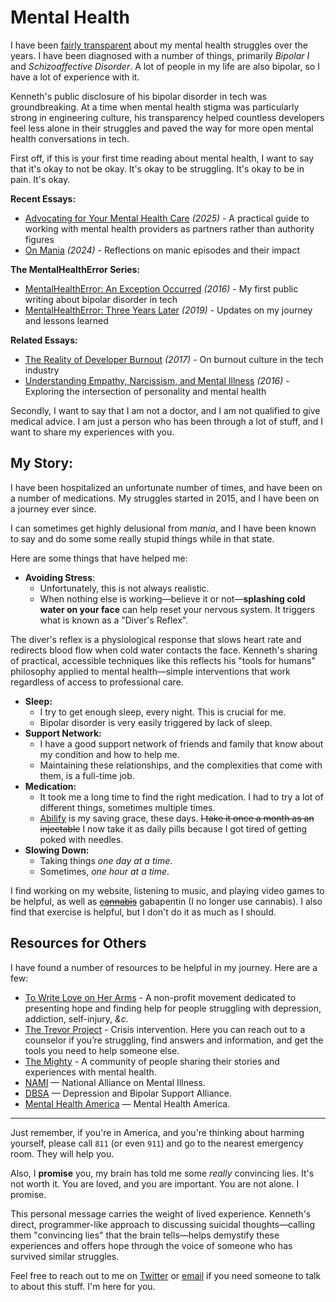 # Mental Health

I have been [fairly transparent](/essays/2016-01-mentalhealtherror_an_exception_occurred) about my mental health struggles over the years. I have been diagnosed with a number of things, primarily *Bipolar I* and *Schizoaffective Disorder*. A lot of people in my life are also bipolar, so I have a lot of experience with it.

<span class="sidenote">Kenneth's public disclosure of his bipolar disorder in tech was groundbreaking. At a time when mental health stigma was particularly strong in engineering culture, his transparency helped countless developers feel less alone in their struggles and paved the way for more open mental health conversations in tech.</span>

First off, if this is your first time reading about mental health, I want to say that it's okay to not be okay. It's okay to be struggling. It's okay to be in pain. It's okay.

**Recent Essays:**
- [Advocating for Your Mental Health Care](/essays/2025-08-25-advocating-for-your-mental-health-care) *(2025)* - A practical guide to working with mental health providers as partners rather than authority figures
- [On Mania](/essays/2024-01-on-mania) *(2024)* - Reflections on manic episodes and their impact

**The MentalHealthError Series:**
- [MentalHealthError: An Exception Occurred](/essays/2016-01-mentalhealtherror_an_exception_occurred) *(2016)* - My first public writing about bipolar disorder in tech
- [MentalHealthError: Three Years Later](/essays/2019-01-mentalhealtherror_three_years_later) *(2019)* - Updates on my journey and lessons learned

**Related Essays:**
- [The Reality of Developer Burnout](/essays/2017-01-the_reality_of_developer_burnout) *(2017)* - On burnout culture in the tech industry
- [Understanding Empathy, Narcissism, and Mental Illness](/essays/2016-01-understanding_empathy_narcissism_and_mental_illness) *(2016)* - Exploring the intersection of personality and mental health

Secondly, I want to say that I am not a doctor, and I am not qualified to give medical advice. I am just a person who has been through a lot of stuff, and I want to share my experiences with you.

## My Story:

I have been hospitalized an unfortunate number of times, and have been on a number of medications. My struggles started in 2015, and I have been on a journey ever since.

I can sometimes get highly delusional from *mania*, and I have been known to say and do some some really stupid things while in that state.

Here are some things that have helped me:

- **Avoiding Stress**:
  - Unfortunately, this is not always realistic.
  - When nothing else is working—believe it or not—**splashing cold water on your face** can help reset your nervous system. It triggers what is known as a "Diver's Reflex".

<span class="sidenote">The diver's reflex is a physiological response that slows heart rate and redirects blood flow when cold water contacts the face. Kenneth's sharing of practical, accessible techniques like this reflects his "tools for humans" philosophy applied to mental health—simple interventions that work regardless of access to professional care.</span>
- **Sleep:**
  - I try to get enough sleep, every night. This is crucial for me.
  - Bipolar disorder is very easily triggered by lack of sleep.
- **Support Network:**
  - I have a good support network of friends and family that know about my condition and how to help me.
  - Maintaining these relationships, and the complexities that come with them, is a full-time job.
- **Medication:**
  - It took me a long time to find the right medication. I had to try a lot of different things, sometimes multiple times.
  - [Abilify](https://www.abilify.com) is my saving grace, these days. ~~I take it once a month as an injectable~~ I now take it as daily pills because I got tired of getting poked with needles.
- **Slowing Down:**
  - Taking things *one day at a time*.
  - Sometimes, *one hour at a time*.

I find working on my website, listening to music, and playing video games to be helpful, as well as ~~[cannabis](/software/websites/strainsdb)~~ gabapentin (I no longer use cannabis). I also find that exercise is helpful, but I don't do it as much as I should.

## Resources for Others

I have found a number of resources to be helpful in my journey. Here are a few:

- [To Write Love on Her Arms](https://twloha.com/) - A non-profit movement dedicated to presenting hope and finding help for people struggling with depression, addiction, self-injury, *&c.*
- [The Trevor Project](https://www.thetrevorproject.org/) - Crisis intervention. Here you can reach out to a counselor if you’re struggling, find answers and information, and get the tools you need to help someone else.
- [The Mighty](https://themighty.com/) - A community of people sharing their stories and experiences with mental health.
- [NAMI](https://www.nami.org/) — National Alliance on Mental Illness.
- [DBSA](https://www.dbsalliance.org/) — Depression and Bipolar Support Alliance.
- [Mental Health America](https://www.mhanational.org/) — Mental Health America.

-------------

Just remember, if you're in America, and you're thinking about harming yourself, please call `811` (or even `911`) and go to the nearest emergency room. They will help you.

Also, I **promise** you, my brain has told me some *really* convincing lies. It's not worth it. You are loved, and you are important. You are not alone. I promise.

<span class="sidenote">This personal message carries the weight of lived experience. Kenneth's direct, programmer-like approach to discussing suicidal thoughts—calling them "convincing lies" that the brain tells—helps demystify these experiences and offers hope through the voice of someone who has survived similar struggles.</span>

Feel free to reach out to me on [Twitter](https://twitter.com/kennethreitz42) or [email](/contact) if you need someone to talk to about this stuff. I'm here for you.

